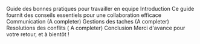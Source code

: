 Guide des bonnes pratiques pour travailler en equipe
Introduction 
Ce guide fournit des conseils essentiels pour une collaboration efficace
Communication
(A completer)
Gestions des taches
(A completer)
Resolutions des conflits
( A completer)
Conclusion
Merci d'avance pour votre retour, et à bientôt !

